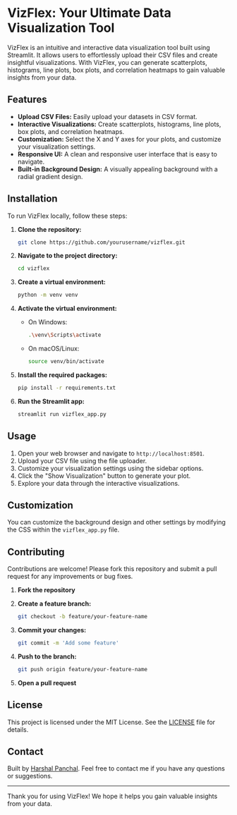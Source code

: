 # VizFlex: Your Ultimate Data Visualization Tool

VizFlex is an intuitive and interactive data visualization tool built using Streamlit. It allows users to effortlessly upload their CSV files and create insightful visualizations. With VizFlex, you can generate scatterplots, histograms, line plots, box plots, and correlation heatmaps to gain valuable insights from your data.

## Features

- **Upload CSV Files:** Easily upload your datasets in CSV format.
- **Interactive Visualizations:** Create scatterplots, histograms, line plots, box plots, and correlation heatmaps.
- **Customization:** Select the X and Y axes for your plots, and customize your visualization settings.
- **Responsive UI:** A clean and responsive user interface that is easy to navigate.
- **Built-in Background Design:** A visually appealing background with a radial gradient design.

## Installation

To run VizFlex locally, follow these steps:

1. **Clone the repository:**

    ```bash
    git clone https://github.com/yourusername/vizflex.git
    ```

2. **Navigate to the project directory:**

    ```bash
    cd vizflex
    ```

3. **Create a virtual environment:**

    ```bash
    python -m venv venv
    ```

4. **Activate the virtual environment:**

    - On Windows:

        ```bash
        .\venv\Scripts\activate
        ```

    - On macOS/Linux:

        ```bash
        source venv/bin/activate
        ```

5. **Install the required packages:**

    ```bash
    pip install -r requirements.txt
    ```

6. **Run the Streamlit app:**

    ```bash
    streamlit run vizflex_app.py
    ```

## Usage

1. Open your web browser and navigate to `http://localhost:8501`.
2. Upload your CSV file using the file uploader.
3. Customize your visualization settings using the sidebar options.
4. Click the "Show Visualization" button to generate your plot.
5. Explore your data through the interactive visualizations.

## Customization

You can customize the background design and other settings by modifying the CSS within the `vizflex_app.py` file.

## Contributing

Contributions are welcome! Please fork this repository and submit a pull request for any improvements or bug fixes.

1. **Fork the repository**
2. **Create a feature branch:**

    ```bash
    git checkout -b feature/your-feature-name
    ```

3. **Commit your changes:**

    ```bash
    git commit -m 'Add some feature'
    ```

4. **Push to the branch:**

    ```bash
    git push origin feature/your-feature-name
    ```

5. **Open a pull request**

## License

This project is licensed under the MIT License. See the [LICENSE](LICENSE) file for details.

## Contact

Built by [Harshal Panchal](https://www.linkedin.com/in/harshal-panchal/). Feel free to contact me if you have any questions or suggestions.

---

Thank you for using VizFlex! We hope it helps you gain valuable insights from your data.
